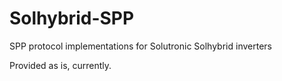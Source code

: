 # Solhybrid-SPP
SPP protocol implementations for Solutronic Solhybrid inverters

Provided as is, currently.
